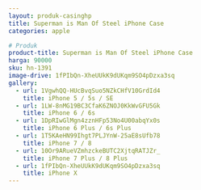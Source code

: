 ```yaml
---
layout: produk-casinghp
title: Superman is Man Of Steel iPhone Case
categories: apple

# Produk
product-title: Superman is Man Of Steel iPhone Case
harga: 90000
sku: hn-1391
image-drive: 1fPIbQn-XheUUkK9dUKqm9SO4pDzxa3sq
gallery:
  - url: 1VgwhQQ-HUcBvqSuo5NZkCHfV10GrdId4
    title: iPhone 5 / 5s / SE
  - url: 1LW-8nMG19BC3CfaK6ZNOJ0KkWvGFU5Gk
    title: iPhone 6 / 6s
  - url: 1DpRIwGlMgn4zznHFp53No4U00abqYx0s
    title: iPhone 6 Plus / 6s Plus
  - url: 1T5KAeHN99Ihgt7PLJYnW-25aE8sUfb78
    title: iPhone 7 / 8
  - url: 10Or9ARueVZmhzckeBUTC2XjtqRATJZr_
    title: iPhone 7 Plus / 8 Plus
  - url: 1fPIbQn-XheUUkK9dUKqm9SO4pDzxa3sq
    title: iPhone X
---
```

